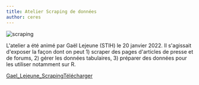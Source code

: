 ```yaml
---
title: Atelier Scraping de données
author: ceres
---
```


![scraping](scraping.png)

L'atelier a été animé par Gaël Lejeune (STIH) le 20 janvier 2022. Il s'agissait d'exposer la façon dont on peut 1) scraper des pages d'articles de presse et de forums, 2) gérer les données tabulaires, 3) préparer des données pour les utiliser notamment sur R.

<!-- wp:file {"id":2619,"href":"http://memes.sorbonne-universite.fr/wp-content/uploads/2022/02/Gael_Lejeune_Scraping.pdf"} -->

[Gael_Lejeune_Scraping](http://memes.sorbonne-universite.fr/wp-content/uploads/2022/02/Gael_Lejeune_Scraping.pdf)[Télécharger](http://memes.sorbonne-universite.fr/wp-content/uploads/2022/02/Gael_Lejeune_Scraping.pdf)

<!-- /wp:file -->
